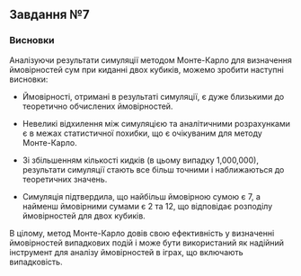 ## Завдання №7
### Висновки

Аналізуючи результати симуляції методом Монте-Карло для визначення ймовірностей сум при киданні двох кубиків, можемо зробити наступні висновки:

- Ймовірності, отримані в результаті симуляції, є дуже близькими до теоретично обчислених ймовірностей.

- Невеликі відхилення між симуляцією та аналітичними розрахунками є в межах статистичної похибки, що є очікуваним для методу Монте-Карло.

- Зі збільшенням кількості кидків (в цьому випадку 1,000,000), результати симуляції стають все більш точними і наближаються до теоретичних значень.

- Симуляція підтвердила, що найбільш ймовірною сумою є 7, а найменш ймовірними сумами є 2 та 12, що відповідає розподілу ймовірностей для двох кубиків.

В цілому, метод Монте-Карло довів свою ефективність у визначенні ймовірностей випадкових подій і може бути використаний як надійний інструмент для аналізу ймовірностей в іграх, що включають випадковість.
